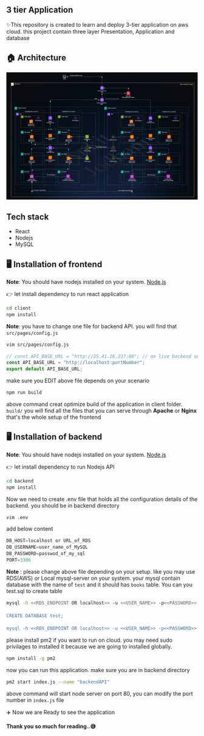 ## 3 tier Application

✨This repository is created to learn and deploy  3-tier application on aws cloud. this project contain three layer Presentation, Application and database

## 🏠 Architecture
![Architecture of the application](architecture.gif)

## Tech stack

- React 
- Nodejs
- MySQL

## 🖥️ Installation of frontend

**Note**: You should have nodejs installed on your system. [Node.js](https://nodejs.org/)

👉 let install dependency to run react application

```sh
cd client
npm install
```

**Note**: you have to change one file for backend API. you will find that `src/pages/config.js`

```sh
vim src/pages/config.js
```

```javascript
// const API_BASE_URL = "http://25.41.26.237:80"; // on live backend server which is running on port 80
const API_BASE_URL = "http://localhost:portNumber";
export default API_BASE_URL;
```
make sure you EDIT above file depends on your scenario


```sh
npm run build 
```

above command creat optimize build of the application in client folder. `build/` you will find all the files that you can serve through **Apache** or **Nginx**
that's the whole setup of the frontend

##  🖥️ ️Installation of backend

**Note**: You should have nodejs installed on your system. [Node.js](https://nodejs.org/)

👉 let install dependency to run Nodejs  API

```sh
cd backend
npm install
```
Now we need to create .env file that holds all the configuration details of the backend. you should be in backend directory

```sh
vim .env
```
add below content 

```javascript
DB_HOST=localhost or URL_of_RDS
DB_USERNAME=user_name_of_MySQL
DB_PASSWORD=passwod_of_my_sql
PORT=3306
```
**Note** : please change above file depending on your setup. like you may use RDS(AWS) or Local mysql-server on your system. your mysql contain database with the name of `test` and it should has `books` table. You can you test.sql to create table 


```sh
mysql -h <<RDS_ENDPOINT OR localhost>> -u <<USER_NAME>> -p<<PASSWORD>>

CREATE DATABASE test;

mysql -h <<RDS_ENDPOINT OR localhost>> -u <<USER_NAME>> -p<<PASSWORD>> test < test.sql
```


please install pm2 if you want to run on cloud. you may need sudo privilages to installed it because we are going to installed globally.

```sh
npm install -g pm2
```

now you can run this application. make sure you are in backend directory


```sh
pm2 start index.js --name "backendAPI"
```

above command will start node server on port 80, you can modify the port number in `index.js` file

✈️ Now we are Ready to see the application

**Thank you so much for reading..😅**

